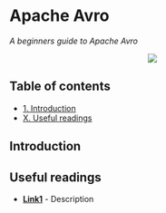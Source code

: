 # Apache Avro
*A beginners guide to Apache Avro*

<p align="middle">
<img src="http://link.png" />
</p>

## Table of contents

- [1. Introduction](#big-data-and-data-science)
- [X. Useful readings](#useful-readings)

## Introduction


## Useful readings

- [**Link1**](https:link1.com) - Description
